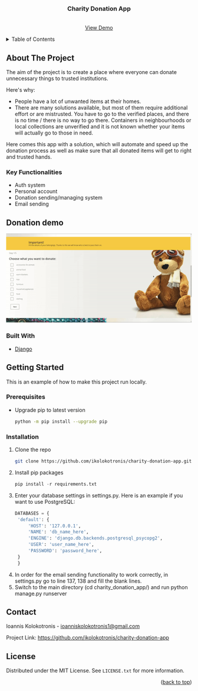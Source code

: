 <div id="top"></div>


<br />
<div align="center">

<h3 align="center">Charity Donation App</h3>

  <p align="center">
    <br />
    <a href="#donation-demo">View Demo</a>
  </p>
</div>



<!-- TABLE OF CONTENTS -->
<details>
  <summary>Table of Contents</summary>
  <ol>
    <li>
      <a href="#about-the-project">About The Project</a>
      <ul>
        <li><a href="#built-with">Built With</a></li>
      </ul>
    </li>
    <li>
      <a href="#getting-started">Getting Started</a>
      <ul>
        <li><a href="#prerequisites">Prerequisites</a></li>
        <li><a href="#installation">Installation</a></li>
      </ul>
    </li>
    <li><a href="#donation-demo">Donation demo</a></li>
    <li><a href="#contact">Contact</a></li>
  </ol>
</details>



<!-- ABOUT THE PROJECT -->
## About The Project

The aim of the project is to create a place where everyone can donate unnecessary things to trusted institutions.

Here's why:
* People have a lot of unwanted items at their homes.
* There are many solutions available, but most of them require additional effort or are mistrusted. You have to go to the verified places, and there is no time / there is no way to go there. Containers in neighbourhoods or local collections are unverified and it is not known whether your items will actually go to those in need.  

Here comes this app with a solution, which will automate and speed up the donation process as well as make sure that all donated items will get to right and trusted hands.

### Key Functionalities
- Auth system
- Personal account
- Donation sending/managing system
- Email sending

## Donation demo
![](gifs/donation-demo.gif)


### Built With

* [Django](https://www.djangoproject.com/)

<!-- GETTING STARTED -->
## Getting Started

This is an example of how to make this project run locally.

### Prerequisites

* Upgrade pip to latest version
  ```sh
  python -m pip install --upgrade pip
  ```

### Installation
1. Clone the repo
   ```sh
   git clone https://github.com/ikolokotronis/charity-donation-app.git
   ```
2. Install pip packages
   ```python
   pip install -r requirements.txt
   ```
3. Enter your database settings in settings.py. Here is an example if you want to use PostgreSQL:
   ```python
   DATABASES = {
    'default': {
        'HOST': '127.0.0.1',
        'NAME': 'db_name_here',
        'ENGINE': 'django.db.backends.postgresql_psycopg2',
        'USER': 'user_name_here',
        'PASSWORD': 'password_here',
    }
    }
   ```
4. In order for the email sending functionality to work correctly, in settings.py go to line 137, 138 and fill the blank lines.
5. Switch to the main directory (cd charity_donation_app/) and run python manage.py runserver



<!-- CONTACT -->
## Contact

Ioannis Kolokotronis - ioanniskolokotronis1@gmail.com

Project Link: https://github.com/ikolokotronis/charity-donation-app

<!-- LICENSE -->
## License

Distributed under the MIT License. See `LICENSE.txt` for more information.

<p align="right">(<a href="#top">back to top</a>)</p>
